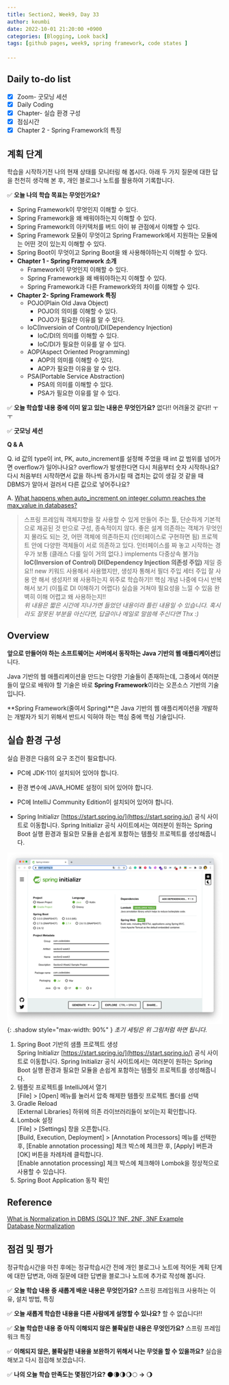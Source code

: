 ```yaml
---
title: Section2, Week9, Day 33
author: keumbi
date: 2022-10-01 21:20:00 +0900
categories: [Blogging, Look back]
tags: [github pages, week9, spring framework, code states ]

---
```


## Daily to-do list

- [x]  Zoom- 굿모닝 세션
- [x]  Daily Coding
- [x]  Chapter- 실습 환경 구성
- [x]  점심시간
- [x]  Chapter 2 - Spring Framework의 특징

## 계획 단계
학습을 시작하기전 나의 현재 상태를 모니터링 해 봅시다. 아래 두 가지 질문에 대한 답을 천천히 생각해 본 후, 개인 블로그나 노트를 활용하여 기록합니다.

  ✅ **오늘 나의 학습 목표는 무엇인가요?**

  - Spring Framework이 무엇인지 이해할 수 있다.
  - Spring Framework을 왜 배워야하는지 이해할 수 있다.
  - Spring Framework의 아키텍처를 버드 아이 뷰 관점에서 이해할 수 있다.
  - Spring Framework 모듈이 무엇이고 Spring Framework에서 지원하는 모듈에는 어떤 것이 있는지 이해할 수 있다.
  - Spring Boot이 무엇이고 Spring Boot을 왜 사용해야하는지 이해할 수 있다.
  - **Chapter 1 - Spring Framework 소개**
    - Framework이 무엇인지 이해할 수 있다.
    - Spring Framework을 왜 배워야하는지 이해할 수 있다.
    - Spring Framework과 다른 Framework와의 차이를 이해할 수 있다.
  - **Chapter 2- Spring Framework 특징**
    - POJO(Plain Old Java Object)
      - POJO의 의미를 이해할 수 있다.
      - POJO가 필요한 이유를 알 수 있다.
    - IoC(Inversioin of Control)/DI(Dependency Injection)
      - IoC/DI의 의미를 이해할 수 있다.
      - IoC/DI가 필요한 이유를 알 수 있다.
    - AOP(Aspect Oriented Programming)
      - AOP의 의미를 이해할 수 있다.
      - AOP가 필요한 이유을 알 수 있다.
    - PSA(Portable Service Abstraction)
      - PSA의 의미를 이해할 수 있다.
      - PSA가 필요한 이유를 알 수 있다.

✅ **오늘 학습할 내용 중에 이미 알고 있는 내용은 무엇인가요?** 없다!! 어려울것 같다!! ㅜㅜ

✅ **굿모닝 세션**

**Q & A**

Q. id 값의 type이 int, PK, auto_increment를 설정해 주었을 때 int 값 범위를 넘어가면 overflow가 일어나나요?
overflow가 발생한다면 다시 처음부터 숫자 시작하나요?
다시 처음부터 시작하면서 값을 하나씩 증가시킬 때 겹치는 값이 생길 것 같을 때 DBMS가 알아서 걸러서 다른 값으로 넣어주나요?

A. [What happens when auto_increment on integer column reaches the max_value in databases?](https://stackoverflow.com/questions/2615417/what-happens-when-auto-increment-on-integer-column-reaches-the-max-value-in-data)


>스프링 프레임웍 객체지향을 잘 사용할 수 있게 만들어 주는 툴, 단순하게 기본적으로 제공된 것 만으로 구성, 종속적이지 않다. 좋은 설계 의존하는 객체가 무엇인지 몰라도 되는 것, 어떤 객체에 의존하든지 (인터페이스로 구현하면 됨)
프로젝트 안에 다양한 객체들이 서로 의존하고 있다.
인터페이스를 짜 놓고 시작하는 경우가 보통 (클래스 다룰 일이 거의 없다.) implements  다중상속 불가능
**IoC(Inversion of Control) DI(Dependency Injection 의존성 주입)** 제일 중요!! new 키워드 사용해서 사용했지만, 생성자 통해서 필더 주입 세터 주입 잘 사용 안 해서 생성자!!
왜 사용하는지 위주로 학습하기!! 핵심 개념 나중에 다시 반복해서 보기 (이틀로 DI 이해하기 어렵다) 실습을 거쳐야 필요성을 느낄 수 있음 완벽히 이해 어렵고 왜 사용하는지!!
> \
_위 내용은 짧은 시간에 지나가면 들었던 내용이라 틀린 내용일 수 있습니다. 혹시라도 잘못된 부분을 아신다면, 답글이나 메일로 말씀해 주신다면 Thx :)_


## Overview
**앞으로 만들어야 하는 소프트웨어는 서버에서 동작하는 Java 기반의 웹 애플리케이션**입니다.

Java 기반의 웹 애플리케이션을 만드는 다양한 기술들이 존재하는데, 그중에서 여러분들이 앞으로 배워야 할 기술은 바로 **Spring Framework**이라는 오픈소스 기반의 기술입니다.

**Spring Framework(줄여서 Spring)**은 Java 기반의 웹 애플리케이션을 개발하는 개발자가 되기 위해서 반드시 익혀야 하는 핵심 중에 핵심 기술입니다.

## 실습 환경 구성
실습 환경은 다음의 요구 조건이 필요합니다.

- PC에 JDK-11이 설치되어 있어야 합니다.
- 환경 변수에 JAVA_HOME 설정이 되어 있어야 합니다.
- PC에 IntelliJ Community Edition이 설치되어 있어야 합니다.


-  Spring Initializr [https://start.spring.io/](https://start.spring.io/) 공식 사이트로 이동합니다. Spring Initializr 공식 사이트에서는 여러분이 원하는 Spring Boot 실행 환경과 필요한 모듈을 손쉽게 포함하는 템플릿 프로젝트를 생성해줍니다.

![Window shadow](/assets/img/img_spring_framework.png){: .shadow style="max-width: 90%" }
    _초기 세팅은 위 그림처럼 하면 됩니다._

1. Spring Boot 기반의 샘플 프로젝트 생성 <br>Spring Initializr [https://start.spring.io/](https://start.spring.io/) 공식 사이트로 이동합니다. Spring Initializr 공식 사이트에서는 여러분이 원하는 Spring Boot 실행 환경과 필요한 모듈을 손쉽게 포함하는 템플릿 프로젝트를 생성해줍니다.
2. 템플릿 프로젝트를 IntelliJ에서 열기 <br>[File] > [Open] 메뉴를 눌러서 압축 해제한 템플릿 프로젝트 폴더를 선택
3. Gradle Reload <br>[External Libraries] 하위에 의존 라이브러리들이 보이는지 확인합니다.
4. Lombok 설정 <br>[File] > [Settings] 창을 오픈합니다. <br>[Build, Execution, Deployment] > [Annotation Processors] 메뉴를 선택한 후, [Enable annotation processing] 체크 박스에 체크한 후, [Apply] 버튼과 [OK] 버튼을 차례차례 클릭합니다. <br>[Enable annotation processing] 체크 박스에 체크해야 Lombok을 정상적으로 사용할 수 있습니다.
5. Spring Boot Application 동작 확인

## Reference
[What is Normalization in DBMS (SQL)? 1NF, 2NF, 3NF Example](https://www.guru99.com/database-normalization.html)
<br>
[Database Normalization](https://www.w3schools.in/dbms/database-normalization)


## 점검 및 평가

정규학습시간을 마친 후에는 정규학습시간 전에 개인 블로그나 노트에 적어둔 계획 단계에 대한 답변과, 아래 질문에 대한 답변을 블로그나 노트에 추가로 작성해 봅니다.

  ✅ **오늘 학습 내용 중 새롭게 배운 내용은 무엇인가요?** 스프링 프레임워크 사용하는 이유, 설치 방법, 특징

  ✅ **오늘 새롭게 학습한 내용을 다른 사람에게 설명할 수 있나요?** 할 수 없습니다!!

  ✅ **오늘 학습한 내용 중 아직 이해되지 않은 불확실한 내용은 무엇인가요?** 스프링 프레임워크 특징

  ✅ **이해되지 않은, 불확실한 내용을 보완하기 위해서 나는 무엇을 할 수 있을까요?** 실습을 해보고 다시 점검해 보겠습니다.

  ✅ **나의 오늘 학습 만족도는 몇점인가요?** 🌑🌘🌗🌖🌕  **→**  🌖
